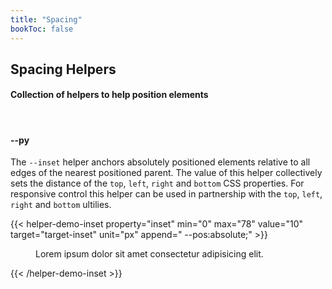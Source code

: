 ```yaml
---
title: "Spacing"
bookToc: false
---
```


## Spacing Helpers

#### Collection of helpers to help position elements

<br>

#### \-\-py
The `--inset` helper anchors absolutely positioned elements relative to all edges of the nearest positioned parent. The value of this helper collectively sets the distance of the `top`, `left`, `right` and `bottom` CSS properties. For responsive control this helper can be used in partnership with the `top`, `left`, `right` and `bottom` ultilies.

{{< helper-demo-inset property="inset" min="0" max="78" value="10" target="target-inset" unit="px" append=" --pos:absolute;" >}}
<figure style="--maxw:300px; --br:5px; --pos:relative; --bg:#eee">
<figcaption id="target-inset" style="--inset:0; --pos:absolute; --bg:rgba(0,0,0,.8); --c:white; --br:5px; ">
    Lorem ipsum dolor sit amet consectetur adipisicing elit.
</figcaption>
</figure>
{{< /helper-demo-inset >}}
